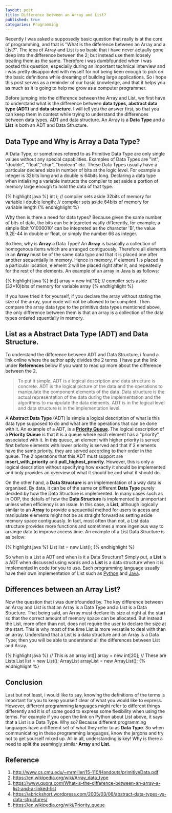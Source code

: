 ```yaml
---
layout: post
title: Difference between an Array and List?
published: true
categories: Programming
---
```


Recently I was asked a supposedly basic question that really is at the core of programming, and that is "What is the difference between an Array and a List?". The idea of Array and List is so basic that i have never actually gone deep into the difference between the 2; but instead use them loosely treating them as the same. Therefore i was dumbfounded when i was posted this question, especially during an important technical interview and i was pretty disappointed with myself for not being keen enough to pick on the basic definitions while dreaming of building large applications. So i hope this post serves as a reminder of our basic knowledge, and that it helps you as much as it is going to help me grow as a computer programmer.

Before jumping into the difference between the Array and List, we first have to understand what is the difference between **data types**, **abstract data type (ADT)** and **data structure**. I will tell you the answer first, so that you can keep them in context while trying to understand the differences between data types, ADT and data structure. An Array is a **Data Type** and a **List** is both an ADT and Data Structure.

## Data Type and Why is Array a Data Type?

A Data Type, or sometimes refered to as Primitive Data Type are only single values without any special capabilities. Examples of Data Types are "int", "double", "float","char", "boolean" etc. These Data Types usually have a particular declared size in number of bits at the logic level. For example a integer is 32bits long and a double is 64bits long. Declaring a data type when intialising a variable instructs the compiler to set aside a portion of memory large enough to hold the data of that type. 

{% highlight java %}
int i; 
// compiler sets aside 32bits of memory for variable i
double length; 
// compiler sets aside 64bits of memory for variable length
{% endhighlight %}

Why then is there a need for data types? Because given the same number of bits of data, the bits can be intepreted vastly differently, for example, a simple 8bit '01000010' can be intepreted as the character 'B', the value 9.2E-44 in double or float, or simply the number 66 as integer.

So then, why is **Array** a Data Type? An **Array** is basically a collection of homogenous items which are arranged contiguously. Therefore all elements in an **Array** must be of the same data type and that it is placed one after another sequentially in memory. Hence in memory, if element 1 is placed in a particular location, element 2 will be placed right after it, and repeatedly for the rest of the elements. An example of an array in Java is as follows:

{% highlight java %}
int[] array = new int[10];
// compiler sets aside (32*10)bits of memory for variable array
{% endhighlight %}

If you have tried it for yourself, if you declare the array without stating the size of the array, your code will not be allowed to be compiled. Then compare the array data type to the primitive data types mentioned above, the only difference between them is that an array is a collection of the data types ordered squentially in memory. 

## List as a Abstract Data Type (ADT) and Data Structure.

To understand the difference between ADT and Data Structure, i found a link online where the author aptly divides the 2 terms. I have put the link under **References** below if you want to read up more about the difference between the 2.

> To put it simple, ADT is a logical description and data structure is concrete. ADT is the logical picture of the data and the operations to manipulate the component elements of the data. Data structure is the actual representation of the data during the implementation and the algorithms to manipulate the data elements. ADT is in the logical level and data structure is in the implementation level.

A **Abstract Data Type** (ADT) is simple a logical description of what is this data type supposed to do and what are the operations that can be done with it. An example of a ADT, is a **[Priority Queue](https://en.wikipedia.org/wiki/Priority_queue)**. The logical description of a **Priority Queue** is that it is a queue where each element has a "priority" associated with it. In this queue, an element with higher priority is served first before elements with lower priority is served and that if 2 elements have the same priority, they are served according to their order in the queue. The 2 operations that this ADT must support are **insert_with_priority** and **pull_highest_priority**. However, this is only a logical description without specifying how exactly it should be implemented and only provides an overview of what it should be and what it should do.

On the other hand, a **Data Structure** is an implementation of a way data is organised. By data, it can be of the same or different **Data Type** purely decided by how the Data Structure is implemented. In many cases such as in OOP, the details of how the **Data Structure** is implemented is unimportant unless when efficiency is an issue. In this case, a **List**, although logically similar to an **Array** to provide a sequential method for users to acess and manipulate elements might not be as straight forward as setting aside memory space contiguously. In fact, most often than not, a List data structure provides more functions and sometimes a more ingenious way to arrange data to improve access time. An example of a List Data Structure is as below:

{% highlight java %}
List<Integer> list = new List<Integer>();
{% endhighlight %}

So when is a List a ADT and when is it a Data Structure? Simply put, a **List** is a ADT when discussed using words and a **List** is a data structure when it is implemented in code for you to use. Each programming language usually have their own implementation of List such as [Python](https://www.tutorialspoint.com/python/python_lists.htm) and [Java](http://docs.oracle.com/javase/8/docs/api/java/util/List.html). 

## Differences between an Array List? 

Now the question that i was dumbfounded by. The key difference between an Array and List is that an Array is a Data Type and a List is a Data Structure. That being said, an Array must declare its size at right at the start so that the correct amount of memory space can be allocated. But instead the List, more often than not, does not require the user to declare the size at the start. This is why most of the time List is more versatile to deal with than an array. Understand that a List is a data structure and an Array is a Data Type; then you will be able to understand all the differences between List and Array. 

{% highlight java %}
// This is an array
int[] array = new int[20];
// These are Lists
List<Integer> list = new List<Integer>();
ArrayList<Integer> arrayList = new ArrayList<Integer>();
{% endhighlight %}

## Conclusion

Last but not least, i would like to say, knowing the definitions of the terms is important for you to keep yourself clear of what you would like to express. However, different programming languages might refer to different things differently and it is of some good to express some flexibility when using the terms. For example if you open the link on Python about List above, it says that a List is a Data Type. Why so? Because different programming languages have a different set of what they refer to as **Data Type**. So when communicating in these programming languages, know the jargons and try not to get yourself mixed up. All in all, understanding is key! Why is there a need to split the seemingly similar **Array** and **List**.




## Reference
1. <http://www.cs.cmu.edu/~mrmiller/15-110/Handouts/primitiveData.pdf>
2. <https://en.wikipedia.org/wiki/Array_data_type>
3. <https://www.quora.com/What-is-the-difference-between-an-array-a-list-and-a-linked-list>
4. <https://abrickshort.wordpress.com/2005/03/06/abstract-data-types-vs-data-structures/>
5. <https://en.wikipedia.org/wiki/Priority_queue>
